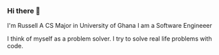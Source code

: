 ### Hi there 👋
I'm Russell
A CS Major in University of Ghana
I am a Software Engineeer

<!--
**Rquaicoo/Rquaicoo** is a ✨ _special_ ✨ repository because its `README.md` (this file) appears on your GitHub profile. -->

I think of myself as a problem solver. I try to solve real life problems with code.

